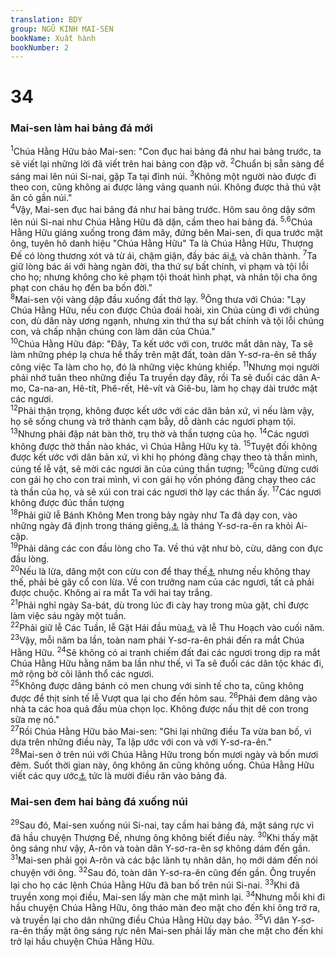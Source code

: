 ```yaml
---
translation: BDY
group: NGŨ KINH MAI-SEN
bookName: Xuất hành 
bookNumber: 2
---
```


<div class="title"><h1>34</h1></div>
<h3>Mai-sen làm hai bảng đá mới</h3><span class="verse xu_34_1"><sup>1</sup>Chúa Hằng Hữu bảo Mai-sen: &#34;Con đục hai bảng đá như hai bảng trước, ta sẽ viết lại những lời đã viết trên hai bảng con đập vỡ. </span>
<span class="verse xu_34_2"><sup>2</sup>Chuẩn bị sẵn sàng để sáng mai lên núi Si-nai, gặp Ta tại đỉnh núi. </span>
<span class="verse xu_34_3"><sup>3</sup>Không một người nào được đi theo con, cũng không ai được lảng vảng quanh núi. Không được thả thú vật ăn cỏ gần núi.&#34;<br/></span>
<span class="verse xu_34_4"><sup>4</sup>Vậy, Mai-sen đục hai bảng đá như hai bảng trước. Hôm sau ông dậy sớm lên núi Si-nai như Chúa Hằng Hữu đã dặn, cầm theo hai bảng đá. </span>
<span class="verse xu_34_5 xu_34_6"><sup>5,6</sup>Chúa Hằng Hữu giáng xuống trong đám mây, đứng bên Mai-sen, đi qua trước mặt ông, tuyên hô danh hiệu &#34;Chúa Hằng Hữu&#34; Ta là Chúa Hằng Hữu, Thượng Đế có lòng thương xót và từ ái, chậm giận, đầy bác ái<a href="#" data-toggle="tooltip" data-placement="bottom" title="Nt bác ái thủy chung">⚓</a> và chân thành. </span>
<span class="verse xu_34_7"><sup>7</sup>Ta giữ lòng bác ái với hàng ngàn đời, tha thứ sự bất chính, vi phạm và tội lỗi cho họ; nhưng không cho kẻ phạm tội thoát hình phạt, và nhân tội cha ông phạt con cháu họ đến ba bốn đời.&#34;<br/></span>
<span class="verse xu_34_8"><sup>8</sup>Mai-sen vội vàng dập đầu xuống đất thờ lạy. </span>
<span class="verse xu_34_9"><sup>9</sup>Ông thưa với Chúa: &#34;Lạy Chúa Hằng Hữu, nếu con được Chúa đoái hoài, xin Chúa cùng đi với chúng con, dù dân này ương ngạnh, nhưng xin thứ tha sự bất chính và tội lỗi chúng con, và chấp nhận chúng con làm dân của Chúa.&#34;<br/></span>
<span class="verse xu_34_10"><sup>10</sup>Chúa Hằng Hữu đáp: &#34;Đây, Ta kết ước với con, trước mắt dân này, Ta sẽ làm những phép lạ chưa hề thấy trên mặt đất, toàn dân Y-sơ-ra-ên sẽ thấy công việc Ta làm cho họ, đó là những việc khủng khiếp. </span>
<span class="verse xu_34_11"><sup>11</sup>Nhưng mọi người phải nhớ tuân theo những điều Ta truyền dạy đây, rồi Ta sẽ đuổi các dân A-mo, Ca-na-an, Hê-tít, Phê-rết, Hê-vít và Giê-bu, làm họ chạy dài trước mặt các ngươi.<br/></span>
<span class="verse xu_34_12"><sup>12</sup>Phải thận trọng, không được kết ước với các dân bản xứ, vì nếu làm vậy, họ sẽ sống chung và trở thành cạm bẫy, dỗ dành các ngươi phạm tội. </span>
<span class="verse xu_34_13"><sup>13</sup>Nhưng phải đập nát bàn thờ, trụ thờ và thần tượng của họ. </span>
<span class="verse xu_34_14"><sup>14</sup>Các ngươi không được thờ thần nào khác, vì Chúa Hằng Hữu kỵ tà. </span>
<span class="verse xu_34_15"><sup>15</sup>Tuyệt đối không được kết ước với dân bản xứ, vì khi họ phóng đãng chạy theo tà thần mình, cúng tế lễ vật, sẽ mời các ngươi ăn của cúng thần tượng; </span>
<span class="verse xu_34_16"><sup>16</sup>cũng đừng cưới con gái họ cho con trai mình, vì con gái họ vốn phóng đãng chạy theo các tà thần của họ, và sẽ xúi con trai các ngươi thờ lạy các thần ấy. </span>
<span class="verse xu_34_17"><sup>17</sup>Các ngươi không được đúc thần tượng <br/></span>
<span class="verse xu_34_18"><sup>18</sup>Phải giữ lễ Bánh Không Men trong bảy ngày như Ta đã dạy con, vào những ngày đã định trong tháng giêng,<a href="#" data-toggle="tooltip" data-placement="bottom" title="Nt Abib (tháng bông lúa xanh)">⚓</a> là tháng Y-sơ-ra-ên ra khỏi Ai-cập.<br/></span>
<span class="verse xu_34_19"><sup>19</sup>Phải dâng các con đầu lòng cho Ta. Về thú vật như bò, cừu, dâng con đực đầu lòng.<br/></span>
<span class="verse xu_34_20"><sup>20</sup>Nếu là lừa, dâng một con cừu con để thay thế<a href="#" data-toggle="tooltip" data-placement="bottom" title="hoặc: chuộc">⚓</a> nhưng nếu không thay thế, phải bẻ gãy cổ con lừa. Về con trưởng nam của các ngươi, tất cả phải được chuộc. Không ai ra mắt Ta với hai tay trắng.<br/></span>
<span class="verse xu_34_21"><sup>21</sup>Phải nghỉ ngày Sa-bát, dù trong lúc đi cày hay trong mùa gặt, chỉ được làm việc sáu ngày một tuần.<br/></span>
<span class="verse xu_34_22"><sup>22</sup>Phải giữ lễ Các Tuần, lễ Gặt Hái đầu mùa<a href="#" data-toggle="tooltip" data-placement="bottom" title="gặt những bông lúa đầu tiên">⚓</a> và lễ Thu Hoạch vào cuối năm. </span>
<span class="verse xu_34_23"><sup>23</sup>Vậy, mỗi năm ba lần, toàn nam phái Y-sơ-ra-ên phái đến ra mắt Chúa Hằng Hữu. </span>
<span class="verse xu_34_24"><sup>24</sup>Sẽ không có ai tranh chiếm đất đai các ngươi trong dịp ra mắt Chúa Hằng Hữu hằng năm ba lần như thế, vì Ta sẽ đuổi các dân tộc khác đi, mở rộng bờ cõi lãnh thổ các ngươi.<br/></span>
<span class="verse xu_34_25"><sup>25</sup>Không được dâng bánh có men chung với sinh tế cho ta, cũng không được để thịt sinh tế lễ Vượt qua lại cho đến hôm sau. </span>
<span class="verse xu_34_26"><sup>26</sup>Phải đem dâng vào nhà ta các hoa quả đầu mùa chọn lọc. Không được nấu thịt dê con trong sữa mẹ nó.&#34;<br/></span>
<span class="verse xu_34_27"><sup>27</sup>Rồi Chúa Hằng Hữu bảo Mai-sen: &#34;Ghi lại những điều Ta vừa ban bố, vì dựa trên những điều này, Ta lập ước với con và với Y-sơ-ra-ên.&#34;<br/></span>
<span class="verse xu_34_28"><sup>28</sup>Mai-sen ở trên núi với Chúa Hằng Hữu trong bốn mươi ngày và bốn mươi đêm. Suốt thời gian này, ông không ăn cũng không uống. Chúa Hằng Hữu viết các quy ước<a href="#" data-toggle="tooltip" data-placement="bottom" title="Nt các lời giao ước">⚓</a> tức là mười điều răn vào bảng đá.</span>
<div class="title"><h3>Mai-sen đem hai bảng đá xuống núi</h3></div>
<span class="verse xu_34_29"><sup>29</sup>Sau đó, Mai-sen xuống núi Si-nai, tay cầm hai bảng đá, mặt sáng rực vì đã hầu chuyện Thượng Đế, nhưng ông không biết điều này. </span>
<span class="verse xu_34_30"><sup>30</sup>Khi thấy mặt ông sáng như vậy, A-rôn và toàn dân Y-sơ-ra-ên sợ không dám đến gần. </span>
<span class="verse xu_34_31"><sup>31</sup>Mai-sen phải gọi A-rôn và các bậc lãnh tụ nhân dân, họ mới dám đến nói chuyện với ông. </span>
<span class="verse xu_34_32"><sup>32</sup>Sau đó, toàn dân Y-sơ-ra-ên cũng đến gần. Ông truyền lại cho họ các lệnh Chúa Hằng Hữu đã ban bố trên núi Si-nai. </span>
<span class="verse xu_34_33"><sup>33</sup>Khi đã truyền xong mọi điều, Mai-sen lấy màn che mặt mình lại. </span>
<span class="verse xu_34_34"><sup>34</sup>Nhưng mỗi khi đi hầu chuyện Chúa Hằng Hữu, ông tháo màn đeo mặt cho đến khi ông trở ra, và truyền lại cho dân những điều Chúa Hằng Hữu dạy bảo. </span>
<span class="verse xu_34_35"><sup>35</sup>Vì dân Y-sơ-ra-ên thấy mặt ông sáng rực nên Mai-sen phải lấy màn che mặt cho đến khi trở lại hầu chuyện Chúa Hằng Hữu.    </span>
